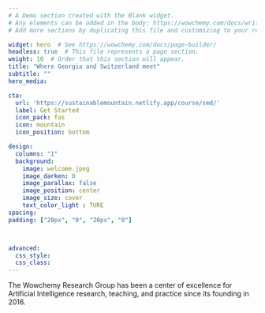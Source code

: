 ```yaml
---
# A Demo section created with the Blank widget.
# Any elements can be added in the body: https://wowchemy.com/docs/writing-markdown-latex/
# Add more sections by duplicating this file and customizing to your requirements.

widget: hero  # See https://wowchemy.com/docs/page-builder/
headless: true  # This file represents a page section.
weight: 10  # Order that this section will appear.
title: "Where Georgia and Switzerland meet"
subtitle: ""
hero_media: 

cta:
  url: 'https://sustainablemountain.netlify.app/course/smd/'
  label: Get Started
  icon_pack: fas
  icon: mountain
  icon_position: bottom

design:
  columns: "1"
  background:
    image: welcome.jpeg
    image_darken: 0
    image_parallax: false
    image_position: center
    image_size: cover
    text_color_light : TURE
spacing:
padding: ["20px", "0", "20px", "0"]



advanced:
  css_style: 
  css_class: 
---
```


The Wowchemy Research Group has been a center of excellence for Artificial Intelligence research, teaching, and practice since its founding in 2016.
